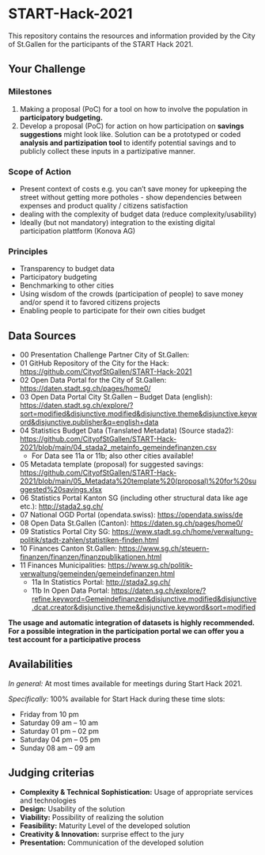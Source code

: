 # START-Hack-2021
This repository contains the resources and information provided by the City of St.Gallen for the participants of the START Hack 2021.

## Your Challenge

### Milestones
1. Making a proposal (PoC) for a tool on how to involve the population in __participatory budgeting.__ 
2. Develop a proposal (PoC) for action on how participation on __savings suggestions__ might look like. Solution can be a prototyped or coded __analysis and partizipation tool__ to identify potential savings and to publicly collect these inputs in a partizipative manner.

### Scope of Action

* Present context of costs e.g. you can’t save money for upkeeping the street without getting more potholes - show dependencies between expenses and product quality / citizens satisfaction
* dealing with the complexity of budget data (reduce complexity/usability)
* Ideally (but not mandatory) integration to the existing digital participation plattform (Konova AG)

### Principles

* Transparency to budget data
* Participatory budgeting
* Benchmarking to other cities
* Using wisdom of the crowds (participation of people) to save money and/or spend it to favored citizens projects
* Enabling people to participate for their own cities budget




## Data Sources

* 00 Presentation Challenge Partner City of St.Gallen: 
* 01 GitHub Repository of the City for the Hack: https://github.com/CityofStGallen/START-Hack-2021
* 02 Open Data Portal for the City of St.Gallen: https://daten.stadt.sg.ch/pages/home0/
* 03 Open Data Portal City St.Gallen – Budget Data (english): https://daten.stadt.sg.ch/explore/?sort=modified&disjunctive.modified&disjunctive.theme&disjunctive.keyword&disjunctive.publisher&q=english+data
* 04 Statistics Budget Data (Translated Metadata) (Source stada2): https://github.com/CityofStGallen/START-Hack-2021/blob/main/04_stada2_metainfo_gemeindefinanzen.csv
  + For Data see 11a or 11b; also other cities available!
* 05 Metadata template (proposal) for suggested savings: https://github.com/CityofStGallen/START-Hack-2021/blob/main/05_Metadata%20template%20(proposal)%20for%20suggested%20savings.xlsx
* 06 Statistics Portal Kanton SG (including other structural data like age etc.): http://stada2.sg.ch/
* 07 National OGD Portal (opendata.swiss): https://opendata.swiss/de
* 08 Open Data St.Gallen (Canton): https://daten.sg.ch/pages/home0/
* 09 Statistics Portal City SG: https://www.stadt.sg.ch/home/verwaltung-politik/stadt-zahlen/statistiken-finden.html
* 10 Finances Canton St.Gallen: https://www.sg.ch/steuern-finanzen/finanzen/finanzpublikationen.html
* 11 Finances Municipalities: https://www.sg.ch/politik-verwaltung/gemeinden/gemeindefinanzen.html
  + 11a In Statistics Portal: http://stada2.sg.ch/
  + 11b In Open Data Portal: https://daten.sg.ch/explore/?refine.keyword=Gemeindefinanzen&disjunctive.modified&disjunctive.dcat.creator&disjunctive.theme&disjunctive.keyword&sort=modified

__The usage and automatic integration of datasets is highly recommended.
For a possible integration in the participation portal we can offer you a test account for a participative process__


## Availabilities

_In general:_ At most times available for meetings during Start Hack 2021.

_Specifically:_ 100% available for Start Hack during these time slots:

* Friday from 10 pm
* Saturday 09 am – 10 am
* Saturday 01 pm – 02 pm
* Saturday 04 pm – 05 pm
* Sunday 08 am – 09 am

## Judging criterias

* __Complexity & Technical Sophistication:__ Usage of appropriate services and technologies
* __Design:__ Usability of the solution
* __Viability:__ Possibility of realizing the solution
* __Feasibility:__ Maturity Level of the developed solution
* __Creativity & Innovation:__ surprise effect to the jury
* __Presentation:__ Communication of the developed solution

